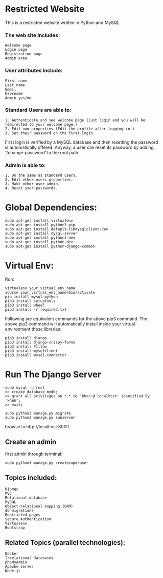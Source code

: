 # Restricted Website
This is a restricted website written in Python and MySQL.

### The web site includes:
```
Welcome page
Login page
Registration page
Admin area
```

### User attributes include:
```
First name
Last name
Email
Username
Admin yes/no
```

### Standard Users are able to: 
```
1. Authenticate and see welcome page (Just login and you will be redirected to your welcome page.)
2. Edit own properties (Edit the profile after logging in.)
3. Set their password on the first login
```
First login is verified by a MySQL database and then resetting the password is automatically offered.
Anyway, a user can reset its password by adding '/change-password' to the root path.

### Admin is able to:
```
1. Do the same as standard users.
2. Edit other users properties.
3. Make other user admin.
4. Reset user passwords.
```

# Global Dependencies:
```
sudo apt-get install virtualenv
sudo apt-get install python3-pip
sudo apt-get install default-libmysqlclient-dev
sudo apt-get install mysql-server
sudo apt-get install python3-dev
sudo apt-get install python-dev
sudo apt-get install python-django-common
```

# Virtual Env:
Run:
```
virtualenv your_virtual_env_name
source your_virtual_env_name/bin/activate
pip install mysql-python
pip3 install setuptools
pip3 install wheel
pip3 install -r require3.txt
```
Following are equivalent commands for the above pip3 command.
The above pip3 command will automatically install inside your virtual environment these libraries:
```
pip3 install django
pip3 install django-crispy-forms
pip3 install Pillow
pip3 install mysqlclient
pip3 install mysql-connector
```

# Run The Django Server
```
sudo mysql -u root
>> create database mydb;
>> grant all privileges on *.* to 'khen'@'localhost' identified by 'khen';
>> exit;

sudo python3 manage.py migrate
sudo python3 manage.py runserver
```
browse to http://localhost:8000

## Create an admin
first admin through terminal:
```
sudo python3 manage.py createsuperuser
```

## Topics included:
```
Django
MVC
Relational database
MySQL
Object-relational mapping (ORM)
db migrations
Restricted pages
Secure Authentication
Virtualenv
Bootstrap
```
## Related Topics (parallel technologies):
```
Docker
Irrelational databases
phpMyAdmin
Apache server
Node.js
```
